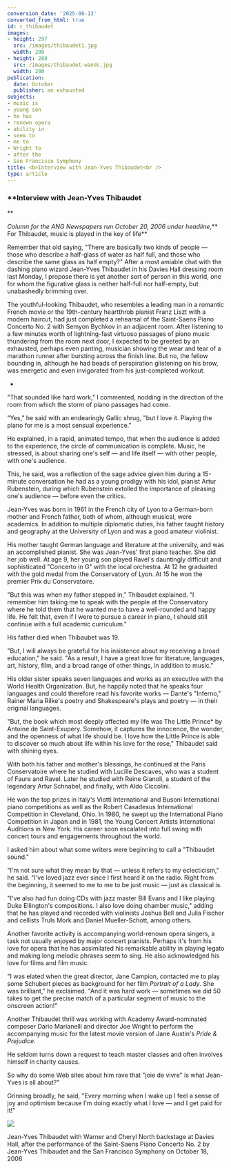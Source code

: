 ```yaml
---
conversion_date: '2025-08-13'
converted_from_html: true
id: c_thibaudet
images:
- height: 297
  src: /images/thibaudet1.jpg
  width: 200
- height: 280
  src: /images/thibaudet-wandc.jpg
  width: 200
publication:
  date: October
  publisher: an exhausted
subjects:
- music is
- young son
- he has
- renown opera
- ability in
- seem to
- me to
- Wright to
- after the
- San Francisco Symphony
title: <b>Interview with Jean-Yves Thibaudet<br />
type: article
---
```


### **Interview with Jean-Yves Thibaudet

**

*Column for the ANG Newspapers run October 20, 2006 under headline*,** For Thibaudet, music is played in the key of life**

Remember that old saying, "There are basically two kinds of people — those who describe a half-glass of water as half full, and those who describe the same glass as half empty?" After a most amiable chat with the dashing piano wizard Jean-Yves Thibaudet in his Davies Hall dressing room last Monday, I propose there is yet another sort of person in this world, one for whom the figurative glass is neither half-full nor half-empty, but unabashedly brimming over.

 The youthful-looking Thibaudet, who resembles a leading man in a romantic French movie or the 19th-century heartthrob pianist Franz Liszt with a modern haircut, had just completed a rehearsal of the Saint-Saens Piano Concerto No. 2 with Semyon Bychkov in an adjacent room. After listening to a few minutes worth of lightning-fast virtuoso passages of piano music thundering from the room next door, I expected to be greeted by an exhausted, perhaps even panting, musician showing the wear and tear of a marathon runner after bursting across the finish line.
But no, the fellow bounding in, although he had beads of perspiration glistening on his brow, was energetic and even invigorated from his just-completed workout.

*

 "That sounded like hard work," I commented, nodding in the direction of the room from which the storm of piano passages had come.

 "Yes," he said with an endearingly Gallic shrug, "but I love it. Playing the piano for me is a most sensual experience."

 He explained, in a rapid, animated tempo, that when the audience is added to the experience, the circle of communication is complete. Music, he stressed, is about sharing one's self — and life itself — with other people, with one's audience.

 This, he said, was a reflection of the sage advice given him during a 15-minute conversation he had as a young prodigy with his idol, pianist Artur Rubenstein, during which Rubenstein extolled the importance of pleasing one's audience — before even the critics.

 Jean-Yves was born in 1961 in the French city of Lyon to a German-born mother and French father, both of whom, although musical, were academics. In addition to multiple diplomatic duties, his father taught history and geography at the University of Lyon and was a good amateur violinist.

 His mother taught German language and literature at the university, and was an accomplished pianist. She was Jean-Yves' first piano teacher.
She did her job well. At age 9, her young son played Ravel's dauntingly difficult and sophisticated "Concerto in G" with the local orchestra. At 12 he graduated with the gold medal from the Conservatory of Lyon. At 15 he won the premier Prix du Conservatoire.

 "But this was when my father stepped in," Thibaudet explained. "I remember him taking me to speak with the people at the Conservatory where he told them that he wanted me to have a well-rounded and happy life. He felt that, even if I were to pursue a career in piano, I should still continue with a full academic curriculum."

 His father died when Thibaubet was 19.

 "But, I will always be grateful for his insistence about my receiving a broad education," he said. "As a result, I have a great love for literature, languages, art, history, film, and a broad range of other things, in addition to music."

 His older sister speaks seven languages and works as an executive with the World Health Organization. But, he happily noted that he speaks four languages and could therefore read his favorite works — Dante's "Inferno," Rainer Maria Rilke's poetry and Shakespeare's plays and poetry — in their original languages.

 "But, the book which most deeply affected my life was The Little Prince* by Antoine de Saint-Exupery. Somehow, it captures the innocence, the wonder, and the openness of what life should be. I love how the Little Prince is able to discover so much about life within his love for the rose," Thibaudet said with shining eyes.

 With both his father and mother's blessings, he continued at the Paris Conservatoire where he studied with Lucille Descaves, who was a student of Faure and Ravel. Later he studied with Reine Gianoli, a student of the legendary Artur Schnabel, and finally, with Aldo Ciccolini.

 He won the top prizes in Italy's Viotti International and Busoni International piano competitions as well as the Robert Casadesus International Competition in Cleveland, Ohio. In 1980, he swept up the International Piano Competition in Japan and in 1981, the Young Concert Artists International Auditions in New York. His career soon escalated into full swing with concert tours and engagements throughout the world.

 I asked him about what some writers were beginning to call a "Thibaudet sound."

 "I'm not sure what they mean by that — unless it refers to my eclecticism," he said. "I've loved jazz ever since I first heard it on the radio. Right from the beginning, it seemed to me to me to be just music — just as classical is.

 "I've also had fun doing CDs with jazz master Bill Evans and I like playing Duke Ellington's compositions. I also love doing chamber music," adding that he has played and recorded with violinists Joshua Bell and Julia Fischer and cellists Truls Mork and Daniel Mueller-Schott, among others.

 Another favorite activity is accompanying world-renown opera singers, a task not usually enjoyed by major concert pianists. Perhaps it's from his love for opera that he has assimilated his remarkable ability in playing legato and making long melodic phrases seem to sing. He also acknowledged his love for films and film music.

 "I was elated when the great director, Jane Campion, contacted me to play some Schubert pieces as background for her film *Portrait of a Lady*. She was brilliant," he exclaimed. "And it was hard work — sometimes we did 50 takes to get the precise match of a particular segment of music to the onscreen action!"

 Another Thibaudet thrill was working with Academy Award-nominated composer Dario Marianelli and director Joe Wright to perform the accompanying music for the latest movie version of Jane Austin's *Pride & Prejudice*.

 He seldom turns down a request to teach master classes and often involves himself in charity causes.

 So why do some Web sites about him rave that "joie de vivre" is what Jean-Yves is all about?"

 Grinning broadly, he said, "Every morning when I wake up I feel a sense of joy and optimism because I'm doing exactly what I love — and I get paid for it!"

![](/images/thibaudet-wandc.jpg)

Jean-Yves Thibaudet with Warner and Cheryl North backstage at Davies Hall, after the performance of the Saint-Saens Piano Concerto No. 2 by Jean-Yves Thibaudet and the San Francisco Symphony on October 18, 2006

